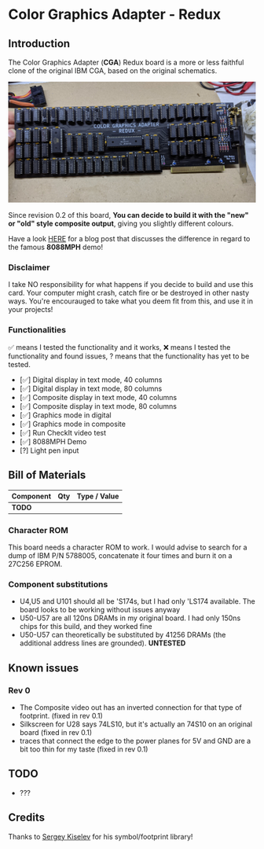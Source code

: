 # Color Graphics Adapter - Redux

## Introduction

The Color Graphics Adapter (**CGA**) Redux board is a more or less faithful clone of the original IBM CGA, based on the original schematics.

![CGA Redux](pics/CGA_Redux_board.jpg)

Since revision 0.2 of this board, **You can decide to build it with the "new" or "old" style composite output**, giving you slightly different colours.

Have a look [HERE](https://int10h.org/blog/2015/08/8088-mph-final-old-vs-new-cga-gory-details/) for a blog post that discusses the difference in regard to the famous **8088MPH** demo!

### Disclaimer

I take NO responsibility for what happens if you decide to build and use this card. Your computer might crash, catch fire or be destroyed in other nasty ways.
You're encourauged to take what you deem fit from this, and use it in your projects!

### Functionalities

✅ means I tested the functionality and it works, ❌ means I tested the functionality and found issues, ? means that the functionality has yet to be tested.

* [✅] Digital display in text mode, 40 columns
* [✅] Digital display in text mode, 80 columns
* [✅] Composite display in text mode, 40 columns
* [✅] Composite display in text mode, 80 columns
* [✅] Graphics mode in digital
* [✅] Graphics mode in composite
* [✅] Run CheckIt video test
* [✅] 8088MPH Demo
* [?] Light pen input

## Bill of Materials

| Component         | Qty | Type / Value        |
| ----------------- | --- | ------------------- |
| **TODO**          |     |                     |

### Character ROM

This board needs a character ROM to work. I would advise to search for a dump of IBM P/N 5788005, concatenate it four times and burn it on a 27C256 EPROM.

### Component substitutions

* U4,U5 and U101 should all be 'S174s, but I had only 'LS174 available. The board looks to be working without issues anyway
* U50-U57 are all 120ns DRAMs in my original board. I had only 150ns chips for this build, and they worked fine
* U50-U57 can theoretically be substituted by 41256 DRAMs (the additional address lines are grounded). **UNTESTED**

## Known issues

### Rev 0

* The Composite video out has an inverted connection for that type of footprint. (fixed in rev 0.1)
* Silkscreen for U28 says 74LS10, but it's actually an 74S10 on an original board (fixed in rev 0.1)
* traces that connect the edge to the power planes for 5V and GND are a bit too thin for my taste (fixed in rev 0.1)

## TODO

* ???

## Credits

Thanks to [Sergey Kiselev](https://github.com/skiselev) for his symbol/footprint library!

